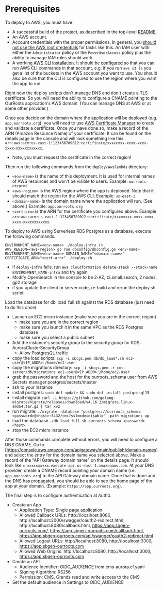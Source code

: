 # Prerequisites
To deploy to AWS, you must have:

* A successful build of the project, as described in the top-level [README](../../README.md).
* An AWS account.
* Account credentials with the proper permissions. In general, you [should not use the AWS root credentials](https://docs.aws.amazon.com/general/latest/gr/root-vs-iam.html) for tasks like this. An IAM user with either the `Administrator` policy or the `PowerUserAccess` policy plus the ability to manage IAM roles should work.
* A working [AWS CLI installation](https://docs.aws.amazon.com/cli/latest/userguide/cli-chap-install.html).
It should be [configured](https://docs.aws.amazon.com/cli/latest/userguide/cli-chap-configure.html) so that you can run AWS CLI commands in that account, e.g. if you run `aws s3 ls` you get a list of the buckets in the AWS account you want to use. You should also be sure that the CLI is configured to use the region where you want the app to run.

Right now the deploy scripts don't manage DNS and don't create a TLS certificate. So you will need the ability to configure a CNAME pointing to the OurRoots application's AWS domain. (You can manage DNS at AWS or at some other provider.)

Once you decide on the domain where the application will be deployed (e.g. `app.ourroots.org`), you will need to use [AWS Certificate Manager](https://console.aws.amazon.com/acm/home) to create and validate a certificate. Once you have done so, make a record of the ARN (Amazon Resource Name) of your certificate. It can be found on the details page in the console and will look something like this: `arn:aws:acm:us-east-1:123456789012:certificate/xxxxxxxx-xxxx-xxxx-xxxx-xxxxxxxxxxxx`.
- Note, you must request the certificate in the correct region!

Then run the following commands from the `deploy/awslambda` directory:

* `<env-name>` is the name of this deployment. It is used for internal names of AWS resources and won't be visible to users. Example: `ourroots-preprod`
* `<aws-region>` is the AWS region where the app is deployed. Note that it should match the region for the AWS CLI. Example: `us-east-1`
* `<domain-name>` is the domain name where the application will run. (See above.) Example: `app.ourroots.org`
* `<cert-arn>` is the ARN for the certificate you configured above. Example: `arn:aws:acm:us-east-1:123456789012:certificate/xxxxxxxx-xxxx-xxxx-xxxx-xxxxxxxxxxxx`.

To deploy to AWS using Serverless RDS Postgres as a database, execute the following commands:
```
ENVIRONMENT_NAME=<env-name> ./deploy-infra.sh
AWS_REGION=<aws-region> go run dbconfig/dbconfig.go <env-name>
ENVIRONMENT_NAME=<env-name> DOMAIN_NAME="<domain-name>" CERTIFICATE_ARN="<cert-arn>" ./deploy.sh
```

* If `deploy-infra` fails, run `aws cloudformation delete-stack --stack-name ENVIRONMENT_NAME-infra` and try again
* Modify OpenSearch in the console to be 2-AZ, t3.small.search, 2 nodes, gp2 storage
* if you update the client or server code, re-build and rerun the deploy.sh script

Load the database for db_load_full.sh against the RDS database (just need to do this once)

* Launch an EC2 micro instance (make sure you are in the correct region)
  * make sure you are in the correct region
  * make sure you launch it in the same VPC as the RDS Postgres database
  * make sure you select a public subnet
* Add the instance's security group to the security group for RDS: AuroraClusterSecurityGroup
  * Allow PostgresQL traffic 
* copy the load scripts: `scp -i sbcgs.pem db/db_load*.sh ec2-user@<IP_ADDR>:/home/ec2-user`
* copy the migrations directory: `scp -i sbcgs.pem -r cms-server/db/migrations ec2-user@<IP_ADDR>:/home/ec2-user`
* grab the password and the host for the ourroots_schema user from AWS Secrets manager postgres/secrets/master
* ssh to your instance
* install postgres: `sudo dnf update && sudo dnf install postgresql15`
* install migrate `curl -L https://github.com/golang-migrate/migrate/releases/download/v4.16.2/migrate.linux-amd64.tar.gz | tar xvz`
* run migrate: `./migrate -database "postgres://ourroots_schema:<password>@<host>:5432/cms?sslmode=disable" -path migrations up` 
* load the database `./db_load_full.sh ourroots_schema <password> <host>`
* stop the EC2 micro instance


<!--- The DynamoDB code hasn't been updated to work with the latest features

To deploy to AWS using DynamoDB as a database, execute the following commands:
```
USE_POSTGRES=false ENVIRONMENT_NAME=<env-name> ./deploy-infra.sh
USE_POSTGRES=false ENVIRONMENT_NAME=<env-name> DOMAIN_NAME="<domain-name>" CERTIFICATE_ARN="<cert-arn>" ./deploy.sh
cd ../../db/dynamo/ddbloader
AWS_REGION=<aws-region> ENVIRONMENT_NAME=<env-name> ./ddb_load_full.sh
```
-->

After those commands complete without errors, you will need to configure a DNS CNAME. 
Go to [https://console.aws.amazon.com/apigateway/main/publish/domain-names] and select the entry for the domain name you selected above. 
Make a record of the "API Gateway domain name" on the details page. 
It should look like `x-xxxxxxxxxx.execute-api.us-east-1.amazonaws.com`. 
At your DNS provider, create a CNAME record pointing your domain name (i.e. `app.ourroots.org`) to the API Gateway domain name. 
Once that is done and the DNS has propagated, you should be able to see the home page of the app at your domain. 
(Example: `https://app.ourroots.org`).

The final step is to configure authentication at Auth0.

- Create an App
  - Application Type: Single page application
  - Allowed Callback URLs: http://localhost:8080, http://localhost:3000/swagger/oauth2-redirect.html, http://localhost:8080/callback.html, https://app.sbgen-ourroots.com/, https://app.sbgen-ourroots.com/callback.html, https://app.sbgen-ourroots.com/api/swagger/oauth2-redirect.html
  - Allowed Logout URLs: http://localhost:8080, http://localhost:3000, https://app.sbgen-ourroots.com
  - Allowed Web Origins: http://localhost:8080, http://localhost:3000, https://app.sbgen-ourroots.com
- Create an API
  - Audience Identifier: OIDC_AUDIENCE from cms-aurora.cf.yaml
  - Signing Algorithm: RS256
  - Permission: CMS, Grands read and write access to the CMS
- Set the default audience in Settings to OIDC_AUDIENCE
